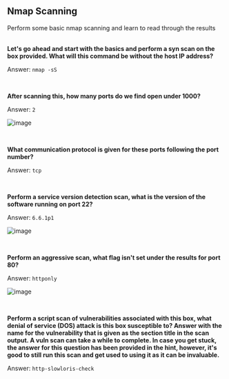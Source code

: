 ## Nmap Scanning

Perform some basic nmap scanning and learn to read through the results
<br/><br/>


**Let's go ahead and start with the basics and perform a syn scan on the box provided. What will this command be without the host IP address?**

Answer: `nmap -sS`

<br/>

**After scanning this, how many ports do we find open under 1000?**

Answer: `2`

![image](https://user-images.githubusercontent.com/33615252/99152435-c75c6280-26c7-11eb-953a-abd2255fc30b.png)

<br/>

**What communication protocol is given for these ports following the port number?**

Answer: `tcp`

<br/>

**Perform a service version detection scan, what is the version of the software running on port 22?**

Answer: `6.6.1p1`

![image](https://user-images.githubusercontent.com/33615252/99152506-51a4c680-26c8-11eb-8db2-b2efd89e823b.png)

<br/>

**Perform an aggressive scan, what flag isn't set under the results for port 80?**

Answer: `httponly`

![image](https://user-images.githubusercontent.com/33615252/99152599-bd872f00-26c8-11eb-920a-8fc9b7187872.png)

<br/>

**Perform a script scan of vulnerabilities associated with this box, what denial of service (DOS) attack is this box susceptible to? Answer with the name for the vulnerability that is given as the section title in the scan output. A vuln scan can take a while to complete. In case you get stuck, the answer for this question has been provided in the hint, however, it's good to still run this scan and get used to using it as it can be invaluable.**

Answer: `http-slowloris-check`


